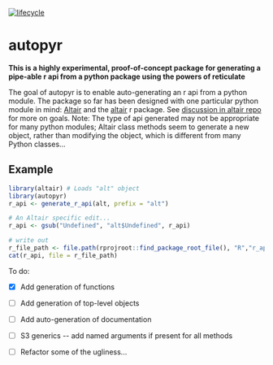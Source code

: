 [![lifecycle](https://img.shields.io/badge/lifecycle-experimental-orange.svg)](https://www.tidyverse.org/lifecycle/#experimental)

# autopyr

**This is a highly experimental, proof-of-concept package for generating a pipe-able r api from a python package using the powers of reticulate**

The goal of autopyr is to enable auto-generating an r api from a python module. The package so far has been designed with one particular python module in mind: [Altair](https://altair-viz.github.io/index.html) and the [altair](https://github.com/ijlyttle/altair) r package. See [discussion in altair repo](https://github.com/ijlyttle/altair/issues/15) for more on goals.  Note: The type of api generated may not be appropriate for many python modules; Altair class methods seem to generate a new object, rather than modifying the object, which is different from many Python classes...

## Example

``` r
library(altair) # Loads "alt" object
library(autopyr)
r_api <- generate_r_api(alt, prefix = "alt")

# An Altair specific edit...
r_api <- gsub("Undefined", "alt$Undefined", r_api)

# write out
r_file_path <- file.path(rprojroot::find_package_root_file(), "R","r_api.R")
cat(r_api, file = r_file_path)
```

To do:

- [X] Add generation of functions
- [ ] Add generation of top-level objects
- [ ] Add auto-generation of documentation
- [ ] S3 generics -- add named arguments if present for all methods
- [ ] Refactor some of the ugliness...




